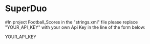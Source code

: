 # SuperDuo

#In project Football_Scores in the "strings.xml" file please replace "YOUR_API_KEY" with your own Api Key in the line of the form below:

<string name="api_key">YOUR_API_KEY</string>
